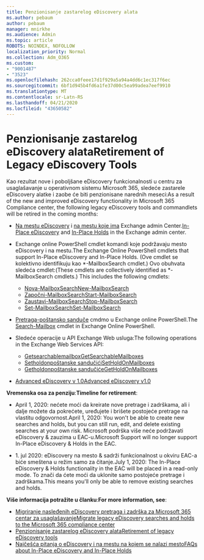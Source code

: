 ```yaml
---
title: Penzionisanje zastarelog eDiscovery alata
ms.author: pebaum
author: pebaum
manager: mnirkhe
ms.audience: Admin
ms.topic: article
ROBOTS: NOINDEX, NOFOLLOW
localization_priority: Normal
ms.collection: Adm_O365
ms.custom:
- "9001487"
- "3523"
ms.openlocfilehash: 262cca0feee17d1f929a5a94a4dd6c1ec317f6ec
ms.sourcegitcommit: 6bf1d945b4fd6a1fe37d00c5ea99adea7eef9910
ms.translationtype: MT
ms.contentlocale: sr-Latn-RS
ms.lasthandoff: 04/21/2020
ms.locfileid: "43650582"
---
```

# <a name="retirement-of-legacy-ediscovery-tools"></a><span data-ttu-id="9411c-102">Penzionisanje zastarelog eDiscovery alata</span><span class="sxs-lookup"><span data-stu-id="9411c-102">Retirement of Legacy eDiscovery Tools</span></span>

<span data-ttu-id="9411c-103">Kao rezultat nove i poboljšane eDiscovery funkcionalnosti u centru za usaglašavanje u operativnom sistemu Microsoft 365, sledeće zastarele eDiscovery alatke i zaobe će biti penzionisane narednih meseci:</span><span class="sxs-lookup"><span data-stu-id="9411c-103">As a result of the new and improved eDiscovery functionality in Microsoft 365 Compliance center, the following legacy eDiscovery tools and commandlets will be retired in the coming months:</span></span>

- <span data-ttu-id="9411c-104">[Na mestu eDiscovery](https://docs.microsoft.com/exchange/security-and-compliance/in-place-ediscovery/in-place-ediscovery) i [na mestu koje ima](https://docs.microsoft.com/exchange/security-and-compliance/create-or-remove-in-place-holds) Exchange admin Center.</span><span class="sxs-lookup"><span data-stu-id="9411c-104">[In-Place eDiscovery](https://docs.microsoft.com/exchange/security-and-compliance/in-place-ediscovery/in-place-ediscovery) and [In-Place Holds](https://docs.microsoft.com/exchange/security-and-compliance/create-or-remove-in-place-holds) in the Exchange admin center.</span></span>

- <span data-ttu-id="9411c-105">Exchange online PowerShell cmdlet komandi koje podržavaju mesto eDiscovery i na mestu.</span><span class="sxs-lookup"><span data-stu-id="9411c-105">The Exchange Online PowerShell cmdlets that support In-Place eDiscovery and In-Place Holds.</span></span> <span data-ttu-id="9411c-106">(Ove cmdlet se kolektivno identifikuju kao \*-MailboxSearch cmdlet.) Ovo obuhvata sledeća cmdlet:</span><span class="sxs-lookup"><span data-stu-id="9411c-106">(These cmdlets are collectively identified as \*-MailboxSearch cmdlets.) This includes the following cmdlets:</span></span>

    - [<span data-ttu-id="9411c-107">Nova-MailboxSearch</span><span class="sxs-lookup"><span data-stu-id="9411c-107">New-MailboxSearch</span></span>](https://docs.microsoft.com/powershell/module/exchange/policy-and-compliance-content-search/new-mailboxsearch)
    - [<span data-ttu-id="9411c-108">Započni-MailboxSearch</span><span class="sxs-lookup"><span data-stu-id="9411c-108">Start-MailboxSearch</span></span>](https://docs.microsoft.com/powershell/module/exchange/policy-and-compliance-content-search/start-mailboxsearch)
    - [<span data-ttu-id="9411c-109">Zaustavi-MailboxSearch</span><span class="sxs-lookup"><span data-stu-id="9411c-109">Stop-MailboxSearch</span></span>](https://docs.microsoft.com/powershell/module/exchange/policy-and-compliance-content-search/stop-mailboxsearch)
    - [<span data-ttu-id="9411c-110">Set-MailboxSearch</span><span class="sxs-lookup"><span data-stu-id="9411c-110">Set-MailboxSearch</span></span>](https://docs.microsoft.com/powershell/module/exchange/policy-and-compliance-content-search/set-mailboxsearch)

- <span data-ttu-id="9411c-111">[Pretraga-poštansko sanduče](https://docs.microsoft.com/powershell/module/exchange/mailboxes/search-mailbox?view=exchange-ps) cmdmo u Exchange online PowerShell.</span><span class="sxs-lookup"><span data-stu-id="9411c-111">The [Search-Mailbox](https://docs.microsoft.com/powershell/module/exchange/mailboxes/search-mailbox?view=exchange-ps) cmdlet in Exchange Online PowerShell.</span></span>
- <span data-ttu-id="9411c-112">Sledeće operacije u API Exchange Web usluga:</span><span class="sxs-lookup"><span data-stu-id="9411c-112">The following operations in the Exchange Web Services API:</span></span>
    - [<span data-ttu-id="9411c-113">Getsearchablemailbox</span><span class="sxs-lookup"><span data-stu-id="9411c-113">GetSearchableMailboxes</span></span>](https://docs.microsoft.com/exchange/client-developer/web-service-reference/getsearchablemailboxes-operation)
    - [<span data-ttu-id="9411c-114">Setholdonpoštanske sandučići</span><span class="sxs-lookup"><span data-stu-id="9411c-114">SetHoldOnMailboxes</span></span>](https://docs.microsoft.com/exchange/client-developer/web-service-reference/setholdonmailboxes-operation)
    - [<span data-ttu-id="9411c-115">Getholdonpoštanske sandučiće</span><span class="sxs-lookup"><span data-stu-id="9411c-115">GetHoldOnMailboxes</span></span>](https://docs.microsoft.com/exchange/client-developer/web-service-reference/getholdonmailboxes-operation)

- [<span data-ttu-id="9411c-116">Advanced eDiscovery v 1.0</span><span class="sxs-lookup"><span data-stu-id="9411c-116">Advanced eDiscovery v1.0</span></span>](https://docs.microsoft.com/microsoft-365/compliance/office-365-advanced-ediscovery)

<span data-ttu-id="9411c-117">**Vremenska osa za penziju**:</span><span class="sxs-lookup"><span data-stu-id="9411c-117">**Timeline for retirement**:</span></span>
- <span data-ttu-id="9411c-118">April 1, 2020: nećete moći da kreirate nove pretrage i zadrškama, ali i dalje možete da pokrećete, uređujete i brišete postojeće pretrage na vlastitu odgovornost.</span><span class="sxs-lookup"><span data-stu-id="9411c-118">April 1, 2020: You won't be able to create new searches and holds, but you can still run, edit, and delete existing searches at your own risk.</span></span> <span data-ttu-id="9411c-119">Microsoft podrška više neće podržavati eDiscovery & zauzima u EAC-u.</span><span class="sxs-lookup"><span data-stu-id="9411c-119">Microsoft Support will no longer support In-Place eDiscovery & Holds in the EAC.</span></span>

- <span data-ttu-id="9411c-120">1. jul 2020: eDiscovery na mesto & sadrži funkcionalnost u okviru EAC-a biće smeštena u režim samo za čitanje.</span><span class="sxs-lookup"><span data-stu-id="9411c-120">July 1, 2020: The In-Place eDiscovery & Holds functionality in the EAC will be placed in a read-only mode.</span></span> <span data-ttu-id="9411c-121">To znači da ćete moći da uklonite samo postojeće pretrage i zadrškama.</span><span class="sxs-lookup"><span data-stu-id="9411c-121">This means you'll only be able to remove existing searches and holds.</span></span>

<span data-ttu-id="9411c-122">**Više informacija potražite u članku**:</span><span class="sxs-lookup"><span data-stu-id="9411c-122">**For more information, see**:</span></span>

 - [<span data-ttu-id="9411c-123">Migriranje nasleđenih eDiscovery pretraga i zadrška za Microsoft 365 centar za usaglašavanje</span><span class="sxs-lookup"><span data-stu-id="9411c-123">Migrate legacy eDiscovery searches and holds to the Microsoft 365 compliance center</span></span>](https://docs.microsoft.com/microsoft-365/compliance/migrate-legacy-ediscovery-searches-and-holds)
 - [<span data-ttu-id="9411c-124">Penzionisanje zastarelog eDiscovery alata</span><span class="sxs-lookup"><span data-stu-id="9411c-124">Retirement of legacy eDiscovery tools</span></span>](https://docs.microsoft.com/microsoft-365/compliance/legacy-ediscovery-retirement)
 - [<span data-ttu-id="9411c-125">Najčešća pitanja o eDiscovery i na mestu na kojem se nalazi mesto</span><span class="sxs-lookup"><span data-stu-id="9411c-125">FAQs about In-Place eDiscovery and In-Place Holds</span></span>](https://docs.microsoft.com/microsoft-365/compliance/legacy-ediscovery-retirement#faqs-about-in-place-ediscovery-and-in-place-holds)




